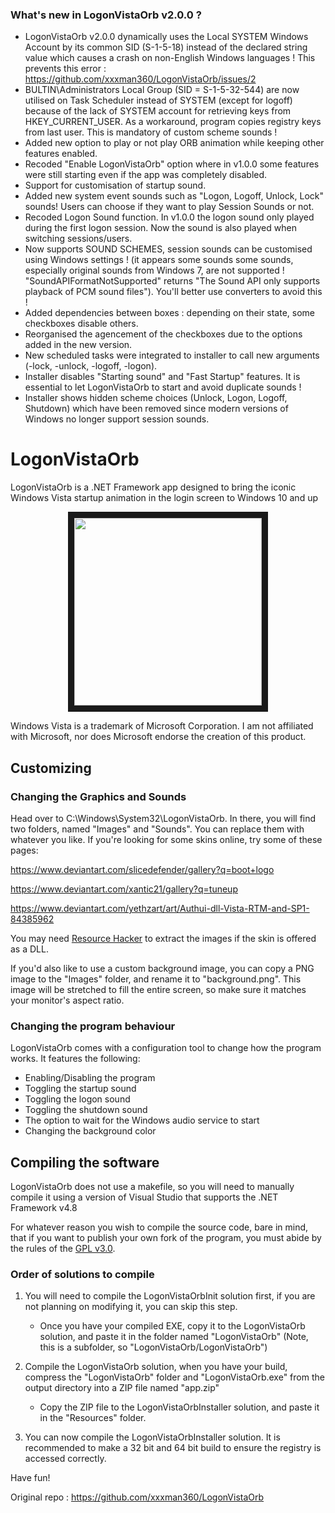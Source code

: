 ### What's new in LogonVistaOrb v2.0.0 ?

- LogonVistaOrb v2.0.0 dynamically uses the Local SYSTEM Windows Account by its common SID (S-1-5-18) instead of the declared string value which causes a crash on non-English Windows languages ! This prevents this error : https://github.com/xxxman360/LogonVistaOrb/issues/2
- BULTIN\Administrators Local Group (SID = S-1-5-32-544) are now utilised on Task Scheduler instead of SYSTEM (except for logoff) because of the lack of SYSTEM account for retrieving keys from HKEY_CURRENT_USER. As a workaround, program copies registry keys from last user. This is mandatory of custom scheme sounds !
- Added new option to play or not play ORB animation while keeping other features enabled.
- Recoded "Enable LogonVistaOrb" option where in v1.0.0 some features were still starting even if the app was completely disabled.
- Support for customisation of startup sound.
- Added new system event sounds such as "Logon, Logoff, Unlock, Lock" sounds! Users can choose if they want to play Session Sounds or not.
- Recoded Logon Sound function. In v1.0.0 the logon sound only played during the first logon session. Now the sound is also played when switching sessions/users.
- Now supports SOUND SCHEMES, session sounds can be customised using Windows settings ! (it appears some sounds some sounds, especially original sounds from Windows 7, are not supported ! "SoundAPIFormatNotSupported" returns "The Sound API only supports playback of PCM sound files"). You'll better use converters to avoid this !
- Added dependencies between boxes : depending on their state, some checkboxes disable others.
- Reorganised the agencement of the checkboxes due to the options added in the new version.
- New scheduled tasks were integrated to installer to call new arguments (-lock, -unlock, -logoff, -logon).
- Installer disables "Starting sound" and  "Fast Startup" features. It is essential to let LogonVistaOrb to start and avoid duplicate sounds !
- Installer shows hidden scheme choices (Unlock, Logon, Logoff, Shutdown) which have been removed since modern versions of Windows no longer support session sounds.


# LogonVistaOrb

LogonVistaOrb is a .NET Framework app designed to bring the iconic Windows Vista startup animation in the login screen to Windows 10 and up

<p align="center">
<img src="https://i.imgur.com/wTzRBD2.png" height=300 border="10"/>
</p>
Windows Vista is a trademark of Microsoft Corporation. I am not affiliated with Microsoft, nor does Microsoft endorse the creation of this product.

## Customizing

### Changing the Graphics and Sounds
Head over to C:\Windows\System32\LogonVistaOrb. In there, you will find two folders, named "Images" and "Sounds". You can replace them with whatever you like. If you're looking for some skins online, try some of these pages:

https://www.deviantart.com/slicedefender/gallery?q=boot+logo

https://www.deviantart.com/xantic21/gallery?q=tuneup

https://www.deviantart.com/yethzart/art/Authui-dll-Vista-RTM-and-SP1-84385962

You may need [Resource Hacker](https://www.angusj.com/resourcehacker/#download) to extract the images if the skin is offered as a DLL.

If you'd also like to use a custom background image, you can copy a PNG image to the "Images" folder, and rename it to "background.png". This image will be stretched to fill the entire screen, so make sure it matches your monitor's aspect ratio.

### Changing the program behaviour
LogonVistaOrb comes with a configuration tool to change how the program works. It features the following:
- Enabling/Disabling the program
- Toggling the startup sound
- Toggling the logon sound
- Toggling the shutdown sound
- The option to wait for the Windows audio service to start
- Changing the background color

## Compiling the software
LogonVistaOrb does not use a makefile, so you will need to manually compile it using a version of Visual Studio that supports the .NET Framework v4.8

For whatever reason you wish to compile the source code, bare in mind, that if you want to publish your own fork of the program, you must abide by the rules of the [GPL v3.0](https://github.com/xxxman360/LogonVistaOrb/blob/main/LICENSE).

### Order of solutions to compile
1. You will need to compile the LogonVistaOrbInit solution first, if you are not planning on modifying it, you can skip this step. 
    - Once you have your compiled EXE, copy it to the LogonVistaOrb solution, and paste it in the folder named "LogonVistaOrb" (Note, this is a subfolder, so "LogonVistaOrb/LogonVistaOrb")

2. Compile the LogonVistaOrb solution, when you have your build, compress the "LogonVistaOrb" folder and "LogonVistaOrb.exe" from the output directory into a ZIP file named "app.zip"
    - Copy the ZIP file to the LogonVistaOrbInstaller solution, and paste it in the "Resources" folder.

3. You can now compile the LogonVistaOrbInstaller solution. It is recommended to make a 32 bit and 64 bit build to ensure the registry is accessed correctly. 

Have fun!


Original repo : https://github.com/xxxman360/LogonVistaOrb